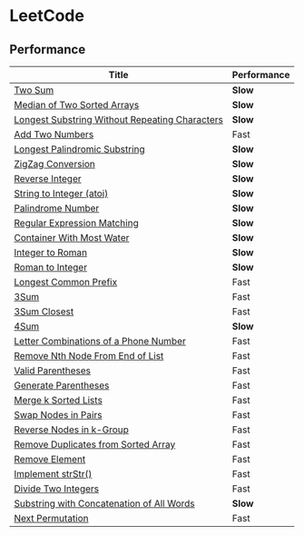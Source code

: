 # LeetCode
## Performance
| Title | Performance |
| --- | --- |
| [Two Sum](https://oj.leetcode.com/problems/two-sum/) | **Slow** |
| [Median of Two Sorted Arrays](https://oj.leetcode.com/problems/median-of-two-sorted-arrays/) | **Slow** |
| [Longest Substring Without Repeating Characters](https://oj.leetcode.com/problems/longest-substring-without-repeating-characters/) | **Slow** |
| [Add Two Numbers](https://oj.leetcode.com/problems/add-two-numbers/) | Fast |
| [Longest Palindromic Substring](https://oj.leetcode.com/problems/longest-palindromic-substring/) | **Slow** |
| [ZigZag Conversion](https://oj.leetcode.com/problems/zigzag-conversion/) | **Slow** |
| [Reverse Integer](https://oj.leetcode.com/problems/reverse-integer/) | **Slow** |
| [String to Integer (atoi)](https://oj.leetcode.com/problems/string-to-integer-atoi/) | **Slow** |
| [Palindrome Number](https://oj.leetcode.com/problems/palindrome-number/) | **Slow** |
| [Regular Expression Matching](https://oj.leetcode.com/problems/regular-expression-matching/) | **Slow** |
| [Container With Most Water](https://oj.leetcode.com/problems/container-with-most-water/) | **Slow** |
| [Integer to Roman](https://oj.leetcode.com/problems/integer-to-roman/) | **Slow** |
| [Roman to Integer](https://oj.leetcode.com/problems/roman-to-integer/) | **Slow** |
| [Longest Common Prefix](https://oj.leetcode.com/problems/longest-common-prefix/) | Fast |
| [3Sum](https://oj.leetcode.com/problems/3sum/) | Fast |
| [3Sum Closest](https://oj.leetcode.com/problems/3sum-closest/) | Fast |
| [4Sum](https://oj.leetcode.com/problems/4sum/) | **Slow** |
| [Letter Combinations of a Phone Number](https://oj.leetcode.com/problems/letter-combinations-of-a-phone-number/) | Fast |
| [Remove Nth Node From End of List](https://oj.leetcode.com/problems/remove-nth-node-from-end-of-list/) | Fast |
| [Valid Parentheses](https://oj.leetcode.com/problems/valid-parentheses/) | Fast |
| [Generate Parentheses](https://oj.leetcode.com/problems/generate-parentheses/) | Fast |
| [Merge k Sorted Lists](https://oj.leetcode.com/problems/merge-k-sorted-lists/) | Fast |
| [Swap Nodes in Pairs](https://oj.leetcode.com/problems/swap-nodes-in-pairs/) | Fast |
| [Reverse Nodes in k-Group](https://oj.leetcode.com/problems/reverse-nodes-in-k-group/) | Fast |
| [Remove Duplicates from Sorted Array](https://oj.leetcode.com/problems/remove-duplicates-from-sorted-array/) | Fast |
| [Remove Element](https://oj.leetcode.com/problems/remove-element/) | Fast |
| [Implement strStr()](https://oj.leetcode.com/problems/implement-strstr/) | Fast |
| [Divide Two Integers](https://oj.leetcode.com/problems/divide-two-integers/) | Fast |
| [Substring with Concatenation of All Words](https://oj.leetcode.com/problems/substring-with-concatenation-of-all-words/) | **Slow** |
| [Next Permutation](https://oj.leetcode.com/problems/next-permutation/) | Fast |
